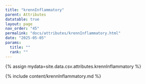 ```yaml
---
title: "krennInflammatory"
parent: Attributes
datatable: true
layout: page
nav_order: "45"
permalink: "docs/attributes/krennInflammatory.html"
date: "2025-05-05"
params:
  title: ""
  rank: ""
---
```

{% assign mydata=site.data.csv.attributes.krennInflammatory %} 

{% include content/krennInflammatory.md %}
